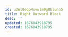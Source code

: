 ```yaml
---
id: u3nl0eqo4xvwlm9g8kluna5
title: Right Outward Block
desc: ''
updated: 1676843918795
created: 1676843918795
---
```

